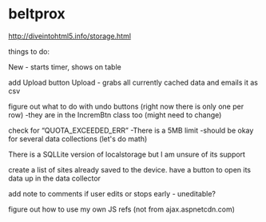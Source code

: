 beltprox
========

http://diveintohtml5.info/storage.html

things to do:

New - starts timer, shows on table

add Upload button
Upload - grabs all currently cached data and emails it as csv

figure out what to do with undo buttons (right now there is only one per row)
-they are in the IncremBtn class too (might need to change)

check for “QUOTA_EXCEEDED_ERR”
-There is a 5MB limit
-should be okay for several data collections (let's do math)

There is a SQLLite version of localstorage but I am unsure of its support

create a list of sites already saved to the device.  have a button to open its data up in the data collector

add note to comments if user edits or stops early - uneditable?

figure out how to use my own JS refs (not from ajax.aspnetcdn.com)
